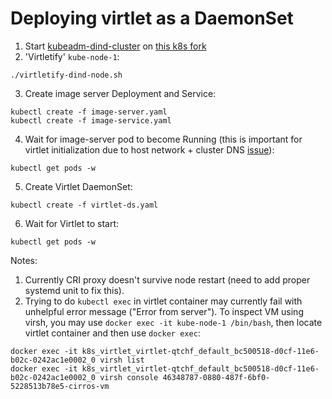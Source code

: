 # Deploying virtlet as a DaemonSet

1. Start [kubeadm-dind-cluster](https://github.com/Mirants/kubeadm-dind-cluster) on [this k8s fork](https://github.com/ivan4th/kubernetes/tree/mixed-container-runtime-mode)
2. 'Virtletify' `kube-node-1`:
```
./virtletify-dind-node.sh
```
3. Create image server Deployment and Service:
```
kubectl create -f image-server.yaml
kubectl create -f image-service.yaml
```
4. Wait for image-server pod to become Running (this is important for virtlet initialization due to host network + cluster DNS [issue](https://github.com/kubernetes/kubernetes/issues/17406)):
```
kubectl get pods -w
```
5. Create Virtlet DaemonSet:
```
kubectl create -f virtlet-ds.yaml
```
6. Wait for Virtlet to start:
```
kubectl get pods -w
```

Notes:

1. Currently CRI proxy doesn't survive node restart (need to add proper systemd unit to fix this).
2. Trying to do `kubectl exec` in virtlet container may currently fail with unhelpful error message ("Error from server"). To inspect VM using virsh, you may use `docker exec -it kube-node-1 /bin/bash`, then locate virtlet container and then use `docker exec`:
```
docker exec -it k8s_virtlet_virtlet-qtchf_default_bc500518-d0cf-11e6-b02c-0242ac1e0002_0 virsh list
docker exec -it k8s_virtlet_virtlet-qtchf_default_bc500518-d0cf-11e6-b02c-0242ac1e0002_0 virsh console 46348787-0880-487f-6bf0-5228513b78e5-cirros-vm
```
